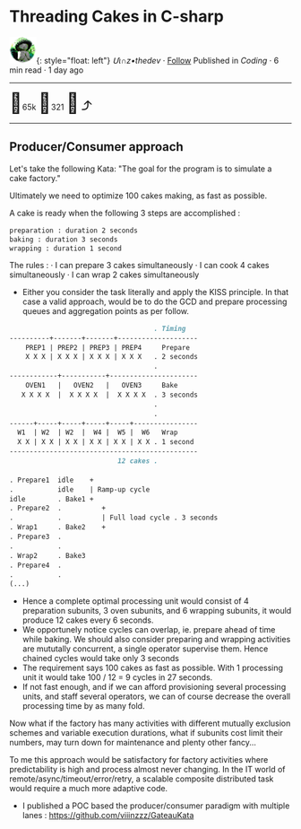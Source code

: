 # Threading Cakes in C-sharp

![logo](../pix/viiinzzz48.png){: style="float: left"}
*Մι∩z•thedev* · [Follow](mailto:vinz.thedev@gmail.com)
Published in *Coding* · 6 min read · 1 day ago
___
<span style="font-size:2.5em">👏</span>65k <span style="font-size:2.5em">💬</span>321 <span style="font-size:2.5em">🔖</span> <span style="font-size:2.5em">⤴️</span>
___

## Producer/Consumer approach

Let's take the following Kata:  "The goal for the program is to simulate a cake factory."

Ultimately we need to optimize 100 cakes making, as fast as possible.

A cake is ready when the following 3 steps are accomplished :

    preparation : duration 2 seconds
    baking : duration 3 seconds
    wrapping : duration 1 second
    
The rules :
·   I can prepare 3 cakes simultaneously
·   I can cook 4 cakes simultaneously
·   I can wrap 2 cakes simultaneously


 - Either you consider the task literally and apply the KISS principle. 
	 In that case a valid approach, would be to do the GCD and prepare processing queues and aggregation points as per follow.
	 
```md
                                    . Timing
----------+-------+-------+--------------------
	PREP1 | PREP2 | PREP3 | PREP4     Prepare
	X X X | X X X | X X X | X X X   . 2 seconds
	                                .
------------+-----------+----------------------
	OVEN1   |   OVEN2   |   OVEN3     Bake
   X X X X  |  X X X X  |  X X X X  . 3 seconds
                                    .
                                    .
------+-----+-----+-----+-----+----------------
  W1  | W2  | W2  |  W4 |  W5 |  W6   Wrap
  X X | X X | X X | X X | X X | X X . 1 second
-----------------------------------------------
                           12 cakes .

. Prepare1  idle    +
.           idle    | Ramp-up cycle
idle        . Bake1 +
. Prepare2  .          +
.           .          | Full load cycle . 3 seconds
. Wrap1     . Bake2    +
. Prepare3  .
.           .
. Wrap2     . Bake3
. Prepare4  .
.           .
(...)
```

- Hence a complete optimal processing unit would consist of 4 preparation subunits, 3 oven subunits, and 6 wrapping subunits, it would produce 12 cakes every 6 seconds.
- We opportunely notice cycles can overlap, ie. prepare ahead of time while baking. We should also consider preparing and wrapping activities are mututally concurrent, a single operator supervise them. Hence chained cycles would take only 3 seconds
- The requirement says 100 cakes as fast as possible. With 1 processing unit it would take 100 / 12 = 9 cycles in 27 seconds.
- If not fast enough, and if we can afford provisioning several processing units, and staff several operators, we can of course decrease the overall processing time by as many fold.

Now what if the factory has many activities with different mutually exclusion schemes and variable execution durations, what if subunits cost limit their numbers, may turn down for maintenance and plenty other fancy...

To me this approach would be satisfactory for factory activities where predictability is high and process almost never changing. In the IT world of remote/async/timeout/error/retry,  a scalable composite distributed task would require a much more adaptive code.

- I published a POC based the producer/consumer paradigm with multiple lanes : https://github.com/viiinzzz/GateauKata
